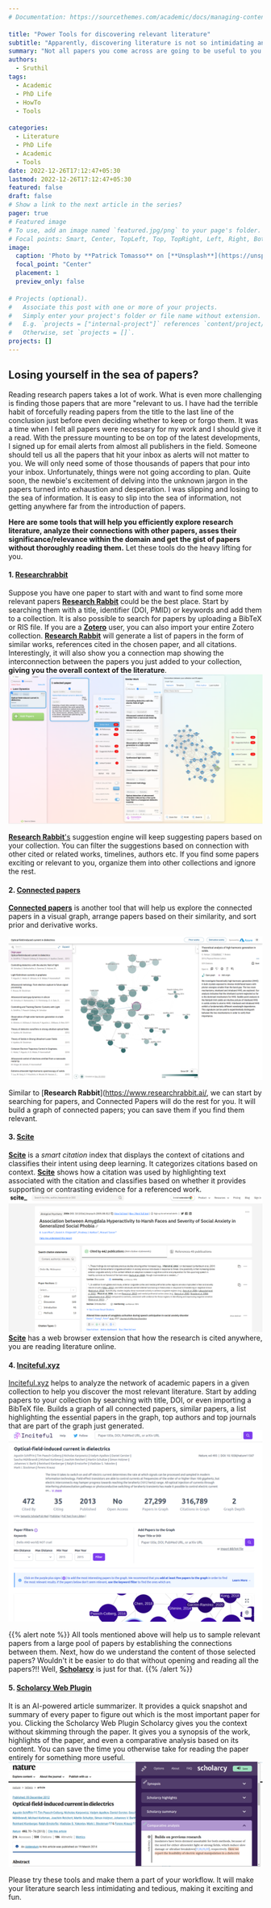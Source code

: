 ```yaml
---
# Documentation: https://sourcethemes.com/academic/docs/managing-content/

title: "Power Tools for discovering relevant literature"
subtitle: "Apparently, discovering literature is not so intimidating and tedious with these tools!"
summary: "Not all papers you come across are going to be useful to you. Here are some tools that will help you efficiently explore research literature, analyze their connections with other papers, asses their significance/relevance within the domain and get the gist of papers without thoroughly reading them."
authors:
  - Sruthil
tags:
  - Academic
  - PhD Life
  - HowTo
  - Tools

categories:
  - Literature
  - PhD Life
  - Academic
  - Tools
date: 2022-12-26T17:12:47+05:30
lastmod: 2022-12-26T17:12:47+05:30
featured: false
draft: false
# Show a link to the next article in the series?
pager: true
# Featured image
# To use, add an image named `featured.jpg/png` to your page's folder.
# Focal points: Smart, Center, TopLeft, Top, TopRight, Left, Right, BottomLeft, Bottom, BottomRight.
image:
  caption: 'Photo by **Patrick Tomasso** on [**Unsplash**](https://unsplash.com/photos/Oaqk7qqNh_c)'
  focal_point: "Center"
  placement: 1
  preview_only: false

# Projects (optional).
#   Associate this post with one or more of your projects.
#   Simply enter your project's folder or file name without extension.
#   E.g. `projects = ["internal-project"]` references `content/project/deep-learning/index.md`.
#   Otherwise, set `projects = []`.
projects: []
---
```

## Losing yourself in the sea of papers?
Reading research papers takes a lot of work. What is even more challenging is finding those papers that are more "relevant to us. I have had the terrible habit of forcefully reading papers from the title to the last line of the conclusion just before even deciding whether to keep or forgo them. It was a time when I felt all papers were necessary for my work and I should give it a read. With the pressure mounting to be on top of the latest developments, I signed up for email alerts from almost all publishers in the field. Someone should tell us all the papers that hit your inbox as alerts will not matter to you. We will only need some of those thousands of papers that pour into your inbox. 
Unfortunately, things were not going according to plan. Quite soon, the newbie's excitement of delving into the unknown jargon in the papers turned into exhaustion and desperation. I was slipping and losing to the sea of information. It is easy to slip into the sea of information, not getting anywhere far from the introduction of papers. 

**Here are some tools that will help you efficiently explore research literature, analyze their connections with other papers, asses their significance/relevance within the domain and get the gist of papers without thoroughly reading them.** Let these tools do the heavy lifting for you.
#### 1. [Researchrabbit](https://www.researchrabbit.ai/)

Suppose you have one paper to start with and want to find some more relevant papers [**Research Rabbit**](https://www.researchrabbit.ai/) could be the best place. Start by searching them with a title, identifier (DOI, PMID) or keywords and add them to a collection. It is also possible to search for papers by uploading a BibTeX or RIS file. If you are a [**Zotero**](https://www.zotero.org/) user, you can also import your entire Zotero collection. [**Research Rabbit**](https://www.researchrabbit.ai/) will generate a list of papers in the form of similar works, references cited in the chosen paper, and all citations. Interestingly, it will also show you a connection map showing the interconnection between the papers you just added to your collection, **giving you the overall context of the literature**. 
![Research Rabbit](researchrabbit.png "Research Rabbit Interface")

[**Research Rabbit**'s](https://www.researchrabbit.ai/) suggestion engine will keep suggesting papers based on your collection. You can filter the suggestions based on connection with other cited or related works, timelines, authors etc. If you find some papers exciting or relevant to you, organize them into other collections and ignore the rest. 




#### 2. [Connected papers ](https://www.connectedpapers.com/)
[**Connected papers**](https://www.connectedpapers.com/) is another tool that will help us explore the connected papers in a visual graph, arrange papers based on their similarity, and sort prior and derivative works.   

![Connected Papers](connected_papers.jpg "Connected Papers interface")

Similar to [**Research Rabbit**](https://www.researchrabbit.ai/, we can start by searching for papers, and Connected Papers will do the rest for you. It will build a graph of connected papers; you can save them if you find them relevant. 

#### 3. [Scite](https://scite.ai/home)
[**Scite**](https://scite.ai/home) is a *smart citation* index that displays the context of citations and classifies their intent using deep learning. It categorizes citations based on context. [**Scite**](https://scite.ai/home) shows how a citation was used by highlighting text associated with the citation and classifies based on whether it provides supporting or contrasting evidence for a referenced work. 
![Scite](scite.png "Scite User Interface")
[**Scite**](https://scite.ai/home) has a web browser extension that how the research is cited anywhere, you are reading literature online. 

<!-- 
#### Open Knowledge Map 
A Knowledge Map presents you with a topical overview for your search query based on the 100 most relevant documents matching your query.

We use text similarity to create the knowledge maps. The algorithm groups those documents together that have many words in common.

The visualization is intended to give you a head start on your scholarly search. You can identify relevant areas at a glance and documents related to them. -->

#### 4. [Inciteful.xyz](https://inciteful.xyz/)
[Inciteful.xyz](https://inciteful.xyz/) helps to analyze the network of academic papers in a given collection to help you discover the most relevant literature. Start by adding papers to your collection by searching with title, DOI, or even importing a BibTeX file. Builds a graph of all connected papers, similar papers, a list highlighting the essential papers in the graph, top authors and top journals that are part of the graph just generated. 
![Inciteful.xyz](inciteful.png "Inceiteful.xyz user interface")

<!-- {{< callout emoji="💡" text="All tools mentioned above will help us to sample relevant papers from a large pool of papers by establishing the connections between them. Next, how do we really undeerstand the content of those selected papers? Wouldn't it be a lot more easier we can just do that without opening and reading all the papers?!! Well, Scholarcy is just for that. " >}} -->

{{% alert note %}}
All tools mentioned above will help us to sample relevant papers from a large pool of papers by establishing the connections between them. Next, how do we understand the content of those selected papers? Wouldn't it be easier to do that without opening and reading all the papers?!! Well, [**Scholarcy**](https://www.scholarcy.com/) is just for that. 
{{% /alert %}}


#### 5. [Scholarcy Web Plugin](https://www.scholarcy.com/)
It is an AI-powered article summarizer. It provides a quick snapshot and summary of every paper to figure out which is the most important paper for you. Clicking the Scholarcy Web Plugin Scholarcy gives you the context without skimming through the paper. It gives you a synopsis of the work, highlights of the paper, and even a comparative analysis based on its content. You can save the time you otherwise take for reading the paper entirely for something more useful. 
![Scholarcy](scholarcy.png "Scholarcy Web plugin")

Please try these tools and make them a part of your workflow. It will make your literature search less intimidating and tedious, making it exciting and fun. 